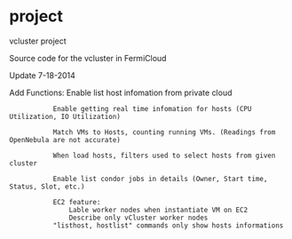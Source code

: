 project
=======

vcluster project

Source code for the vcluster in FermiCloud

Update 7-18-2014

Add Functions: 
               Enable list host infomation from private cloud
               
               Enable getting real time infomation for hosts (CPU Utilization, IO Utilization)
               
               Match VMs to Hosts, counting running VMs. (Readings from OpenNebula are not accurate)
               
               When load hosts, filters used to select hosts from given cluster
               
               Enable list condor jobs in details (Owner, Start time, Status, Slot, etc.)

               EC2 feature:
                   Lable worker nodes when instantiate VM on EC2
                   Describe only vCluster worker nodes
               "listhost, hostlist" commands only show hosts informations
